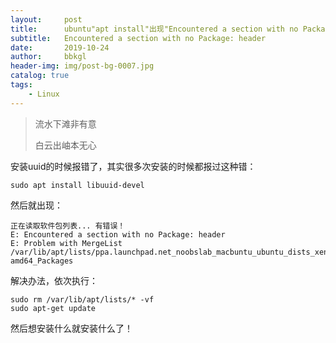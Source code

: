 ```yaml
---
layout:     post
title:      ubuntu"apt install"出现"Encountered a section with no Package: header"
subtitle:   Encountered a section with no Package: header
date:       2019-10-24
author:     bbkgl
header-img: img/post-bg-0007.jpg
catalog: true
tags:
    - Linux
---
```


>流水下滩非有意
>
>白云出岫本无心

安装uuid的时候报错了，其实很多次安装的时候都报过这种错：

```shell
sudo apt install libuuid-devel
```
然后就出现：
```shell
正在读取软件包列表... 有错误！
E: Encountered a section with no Package: header
E: Problem with MergeList /var/lib/apt/lists/ppa.launchpad.net_noobslab_macbuntu_ubuntu_dists_xenial_main_binary-amd64_Packages
```
解决办法，依次执行：
```shell
sudo rm /var/lib/apt/lists/* -vf
sudo apt-get update
```

然后想安装什么就安装什么了！